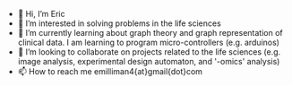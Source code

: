 - 👋 Hi, I’m Eric
- 👀 I’m interested in solving problems in the life sciences
- 🌱 I’m currently learning about graph theory and graph representation of clinical data. I am learning to program micro-controllers (e.g. arduinos)
- 💞️ I’m looking to collaborate on projects related to the life sciences (e.g. image analysis, experimental design automaton, and '-omics' analysis)
- 📫 How to reach me emilliman4{at}gmail{dot}com

<!---
emilliman5/emilliman5 is a ✨ special ✨ repository because its `README.md` (this file) appears on your GitHub profile.
You can click the Preview link to take a look at your changes.
--->

